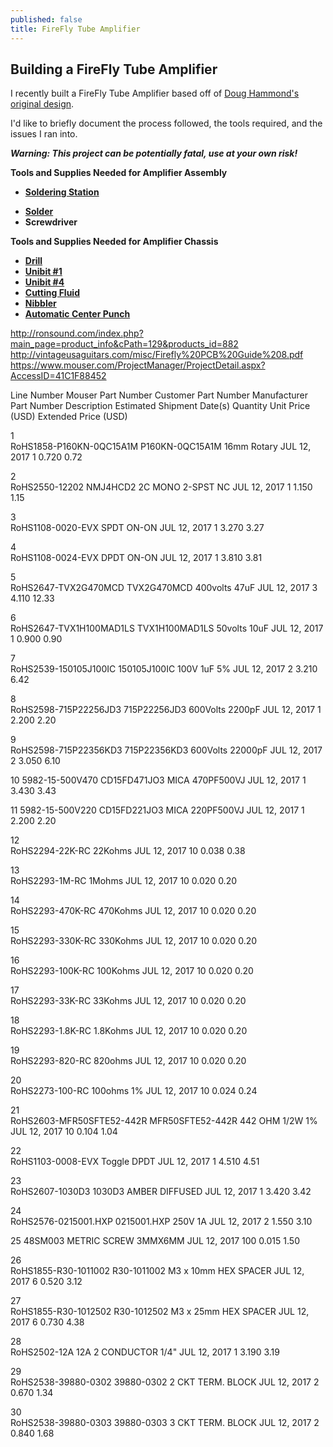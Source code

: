 ```yaml
---
published: false
title: FireFly Tube Amplifier
---
```

## Building a FireFly Tube Amplifier

I recently built a FireFly Tube Amplifier based off of [Doug Hammond's original design](http://ax84.com/index.php/oldprojects.html?project_id=firefly). 

I'd like to briefly document the process followed, the tools required, and the issues I ran into.

**_Warning: This project can be potentially fatal, use at your own risk!_** 



**Tools and Supplies Needed for Amplifier Assembly**
- **[Soldering Station](https://www.amazon.com/Weller-WES51-Analog-Soldering-Station/dp/B000BRC2XU/ref=sr_1_1?ie=UTF8&qid=1501897991&sr=8-1&keywords=wes+51)**
* **[Solder](https://www.amazon.com/gp/product/B0149K4JTY/ref=oh_aui_detailpage_o02_s00?ie=UTF8&psc=1)**
* **Screwdriver**

**Tools and Supplies Needed for Amplifier Chassis**
* **[Drill](https://www.amazon.com/Milwaukee-2606-22CT-M18-Drill-Driver/dp/B00GLEWR96)**
* **[Unibit \#1](https://www.amazon.com/Irwin-Tools-Unibit-Step-Drill-10231/dp/B00004THYX/ref=pd_sim_469_1?_encoding=UTF8&psc=1&refRID=NXY6AMAEYY2HTC4JVQ1X)**
* **[Unibit \#4](https://www.amazon.com/Irwin-Industrial-Tools-10234CB-Unibit/dp/B00126J1PG/ref=sr_1_1?ie=UTF8&qid=1501898470&sr=8-1&keywords=Irwin+10234CB)**
* **[Cutting Fluid](https://www.amazon.com/Forney-20857-Magic-Industrial-Cutting/dp/B003X3ZKXI/ref=pd_bxgy_469_2?_encoding=UTF8&psc=1&refRID=WGCA7P8PYG9MGM152KFX)**
* **[Nibbler](https://www.amazon.com/ProsKit-900-215-Nibbler/dp/B000BN60XW/ref=sr_1_2?s=hi&ie=UTF8&qid=1501901209&sr=1-2&keywords=Nibbling+Tool)**
* **[Automatic Center Punch](https://www.amazon.com/TEKTON-6580-Automatic-Center-Punch/dp/B0037UUO60/ref=sr_1_9?s=hi&ie=UTF8&qid=1501901209&sr=1-9&keywords=Nibbling+Tool)**


http://ronsound.com/index.php?main_page=product_info&cPath=129&products_id=882
http://vintageusaguitars.com/misc/Firefly%20PCB%20Guide%208.pdf
https://www.mouser.com/ProjectManager/ProjectDetail.aspx?AccessID=41C1F88452



Line Number	Mouser Part Number
Customer Part Number
Manufacturer Part Number
Description
Estimated
Shipment
Date(s)	Quantity	Unit Price
(USD)	Extended Price
(USD)

1	
RoHS1858-P160KN-0QC15A1M
P160KN-0QC15A1M
16mm Rotary
JUL 12, 2017
1
0.720	0.72

2	
RoHS2550-12202
NMJ4HCD2
2C MONO 2-SPST NC
JUL 12, 2017
1
1.150	1.15

3	
RoHS1108-0020-EVX
SPDT ON-ON
JUL 12, 2017
1
3.270	3.27

4	
RoHS1108-0024-EVX
DPDT ON-ON
JUL 12, 2017
1
3.810	3.81

5	
RoHS2647-TVX2G470MCD
TVX2G470MCD
400volts 47uF
JUL 12, 2017
3
4.110	12.33

6	
RoHS2647-TVX1H100MAD1LS
TVX1H100MAD1LS
50volts 10uF
JUL 12, 2017
1
0.900	0.90

7	
RoHS2539-150105J100IC
150105J100IC
100V 1uF 5%
JUL 12, 2017
2
3.210	6.42

8	
RoHS2598-715P22256JD3
715P22256JD3
600Volts 2200pF
JUL 12, 2017
1
2.200	2.20

9	
RoHS2598-715P22356KD3
715P22356KD3
600Volts 22000pF
JUL 12, 2017
2
3.050	6.10

10	5982-15-500V470
CD15FD471JO3
MICA 470PF500VJ
JUL 12, 2017
1
3.430	3.43

11	5982-15-500V220
CD15FD221JO3
MICA 220PF500VJ
JUL 12, 2017
1
2.200	2.20

12	
RoHS2294-22K-RC
22Kohms
JUL 12, 2017
10
0.038	0.38

13	
RoHS2293-1M-RC
1Mohms
JUL 12, 2017
10
0.020	0.20

14	
RoHS2293-470K-RC
470Kohms
JUL 12, 2017
10
0.020	0.20

15	
RoHS2293-330K-RC
330Kohms
JUL 12, 2017
10
0.020	0.20

16	
RoHS2293-100K-RC
100Kohms
JUL 12, 2017
10
0.020	0.20

17	
RoHS2293-33K-RC
33Kohms
JUL 12, 2017
10
0.020	0.20

18	
RoHS2293-1.8K-RC
1.8Kohms
JUL 12, 2017
10
0.020	0.20

19	
RoHS2293-820-RC
820ohms
JUL 12, 2017
10
0.020	0.20

20	
RoHS2273-100-RC
100ohms 1%
JUL 12, 2017
10
0.024	0.24

21	
RoHS2603-MFR50SFTE52-442R
MFR50SFTE52-442R
442 OHM 1/2W 1%
JUL 12, 2017
10
0.104	1.04

22	
RoHS1103-0008-EVX
Toggle DPDT
JUL 12, 2017
1
4.510	4.51

23	
RoHS2607-1030D3
1030D3
AMBER DIFFUSED
JUL 12, 2017
1
3.420	3.42

24	
RoHS2576-0215001.HXP
0215001.HXP
250V 1A
JUL 12, 2017
2
1.550	3.10

25	48SM003
METRIC SCREW 3MMX6MM
JUL 12, 2017
100
0.015	1.50

26	
RoHS1855-R30-1011002
R30-1011002
M3 x 10mm HEX SPACER
JUL 12, 2017
6
0.520	3.12

27	
RoHS1855-R30-1012502
R30-1012502
M3 x 25mm HEX SPACER
JUL 12, 2017
6
0.730	4.38

28	
RoHS2502-12A
12A
2 CONDUCTOR 1/4"
JUL 12, 2017
1
3.190	3.19

29	
RoHS2538-39880-0302
39880-0302
2 CKT TERM. BLOCK
JUL 12, 2017
2
0.670	1.34

30	
RoHS2538-39880-0303
39880-0303
3 CKT TERM. BLOCK
JUL 12, 2017
2
0.840	1.68
